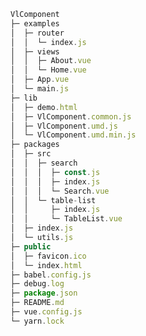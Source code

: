 <!--
 * @Description: 请输入当前文件描述
 * @Author: @Xin (834529118@qq.com)
 * @Date: 2021-01-14 09:08:44
 * @LastEditTime: 2021-01-18 15:26:46
 * @LastEditors: @Xin (834529118@qq.com)
-->
```js
VlComponent                   
├─ examples                   
│  ├─ router                  
│  │  └─ index.js             
│  ├─ views                   
│  │  ├─ About.vue            
│  │  └─ Home.vue             
│  ├─ App.vue                 
│  └─ main.js                 
├─ lib                        
│  ├─ demo.html               
│  ├─ VlComponent.common.js   
│  ├─ VlComponent.umd.js      
│  └─ VlComponent.umd.min.js  
├─ packages                   
│  ├─ src                     
│  │  ├─ search               
│  │  │  ├─ const.js          
│  │  │  ├─ index.js          
│  │  │  └─ Search.vue        
│  │  └─ table-list           
│  │     ├─ index.js          
│  │     └─ TableList.vue     
│  ├─ index.js                
│  └─ utils.js                
├─ public                     
│  ├─ favicon.ico             
│  └─ index.html              
├─ babel.config.js            
├─ debug.log                  
├─ package.json               
├─ README.md                  
├─ vue.config.js              
└─ yarn.lock                  

```
